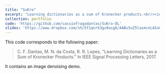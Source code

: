 ```yaml
---
title: "SuKro"
excerpt: "Learning dictionaries as a sum of Kronecker products.<br/><img src='/images/500x300.png'>"
collection: portfolio
code: 'https://github.com/cassiofragadantas/SuKro-DL'
slides: 'https://www.dropbox.com/sh/5f1qnrk3gu9asg6/AABv5uZ5lasmcnLASuGwpVM4a?preview=2017_SuKro_SPARS.pdf'
---
```


This code corresponds to the following paper:

> C. F. Dantas, M. N. da Costa, R. R. Lopes, "Learning Dictionaries as a Sum of Kronecker Products." In IEEE Signal Processing Letters, 2017.

It contains an image denoising demo.
